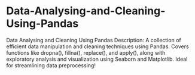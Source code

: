 # Data-Analysing-and-Cleaning-Using-Pandas
Data Analysing and Cleaning Using Pandas Description: A collection of efficient data manipulation and cleaning techniques using Pandas. Covers functions like dropna(), fillna(), replace(), and apply(), along with exploratory analysis and visualization using Seaborn and Matplotlib. Ideal for streamlining data preprocessing!
